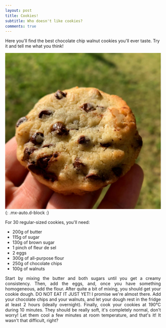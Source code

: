 ```yaml
---
layout: post
title: Cookies!
subtitle: Who doesn't like cookies?
comments: true
---
```


Here you'll find the best chocolate chip walnut cookies you'll ever taste. Try it and tell me what you think!

![Cookies](/assets/img/cookies.jpg){: .mx-auto.d-block :}

For 30 regular-sized cookies, you'll need:

- 200g of butter
- 115g of sugar
- 130g of brown sugar 
- 1 pinch of fleur de sel
- 2 eggs
- 300g of all-purpose flour
- 250g of chocolate chips
- 100g of walnuts

<div style="text-align: justify">
Start by mixing the butter and both sugars until you get a creamy consistency. Then, add the eggs, and, once you have something homogeneous, add the flour. After quite a bit of mixing, you should get your cookie dough. DO NOT EAT IT JUST YET! I promise we're almost there. Add your chocolate chips and your walnuts, and let your dough rest in the fridge at least 2 hours (ideally overnight). 
Finally, cook your cookies at 190°C during 10 minutes. They should be really soft, it's completely normal, don't worry! Let them cool a few minutes at room temperature, and that's it! It wasn't that difficult, right?
</div>
